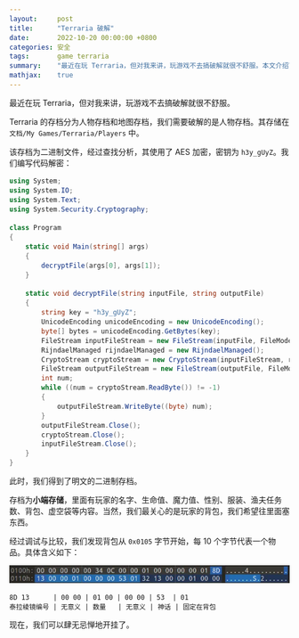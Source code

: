 ```yaml
---
layout:     post
title:      "Terraria 破解"
date:       2022-10-20 00:00:00 +0800
categories: 安全
tags:       game terraria
summary:    "最近在玩 Terraria，但对我来讲，玩游戏不去搞破解就很不舒服。本文介绍了 Terraria 人物存档的加密方式，并提供了解密和修改存档的代码。"
mathjax:    true
---
```


最近在玩 Terraria，但对我来讲，玩游戏不去搞破解就很不舒服。

Terraria 的存档分为人物存档和地图存档，我们需要破解的是人物存档。其存储在 `文档/My Games/Terraria/Players` 中。

该存档为二进制文件，经过查找分析，其使用了 AES 加密，密钥为 `h3y_gUyZ`。我们编写代码解密：

```c#
using System;
using System.IO;
using System.Text;
using System.Security.Cryptography;

class Program
{
    static void Main(string[] args)
    {
        decryptFile(args[0], args[1]);
    }

    static void decryptFile(string inputFile, string outputFile)
    {
        string key = "h3y_gUyZ";
        UnicodeEncoding unicodeEncoding = new UnicodeEncoding();
        byte[] bytes = unicodeEncoding.GetBytes(key);
        FileStream inputFileStream = new FileStream(inputFile, FileMode.Open);
        RijndaelManaged rijndaelManaged = new RijndaelManaged();
        CryptoStream cryptoStream = new CryptoStream(inputFileStream, rijndaelManaged.CreateDecryptor(bytes, bytes), CryptoStreamMode.Read);
        FileStream outputFileStream = new FileStream(outputFile, FileMode.Create);
        int num;
        while ((num = cryptoStream.ReadByte()) != -1)
        {
            outputFileStream.WriteByte((byte) num);
        }
        outputFileStream.Close();
        cryptoStream.Close();
        inputFileStream.Close();
    }
}
```

此时，我们得到了明文的二进制存档。

存档为**小端存储**，里面有玩家的名字、生命值、魔力值、性别、服装、渔夫任务数、背包、虚空袋等内容。当然，我们最关心的是玩家的背包，我们希望往里面塞东西。

经过调试与比较，我们发现背包从 `0x0105` 字节开始，每 10 个字节代表一个物品。具体含义如下：

![terraria1](/assets/post/images/terraria1.webp)

```plaintext
8D 13      | 00 00 | 01 00 | 00 00 | 53  | 01
泰拉棱镜编号 | 无意义 | 数量   | 无意义 | 神话 | 固定在背包
```

现在，我们可以肆无忌惮地开挂了。
